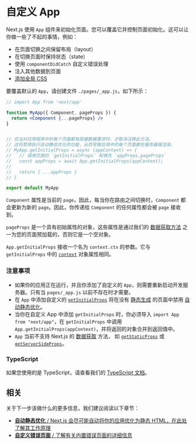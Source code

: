 # 自定义 App

Next.js 使用 `App` 组件来初始化页面。您可以覆盖它并控制页面初始化。这可以让你做一些了不起的事情，例如：

- 在页面切换之间保留布局（layout）
- 在切换页面时保持状态（state）
- 使用 `componentDidCatch` 自定义错误处理
- 注入其他数据到页面
- [添加全局 CSS](/docs/basic-features/built-in-css-support#adding-a-global-stylesheet)

要覆盖默认的 `App`，请创建文件 `./pages/_app.js`，如下所示：
```jsx
// import App from 'next/app'

function MyApp({ Component, pageProps }) {
  return <Component {...pageProps} />
}


// 仅当对应用程序中的每个页面都有阻塞数据要求时，才取消注释此方法。
// 这将禁用执行自动静态优化的功能，从而导致应用中的每个页面都在服务器端渲染。
// MyApp.getInitialProps = async (appContext) => {
//   // 调用页面的 `getInitialProps` 和填充 `appProps.pageProps`
//   const appProps = await App.getInitialProps(appContext);
//
//   return { ...appProps }
// }

export default MyApp
```

`Component` 属性是当前的 `page`，因此，每当你在路由之间切换时，`Component` 都会更新为新的 `page`。因此，你传递给 `Component` 的任何属性都会被 `page` 接收到。

`pageProps` 是一个具有初始属性的对象，这些属性是通过我们的 [数据获取方法](/docs/basic-features/data-fetching/overview) 之一为您的页面预加载的，否则它是一个空对象。

`App.getInitialProps` 接收一个名为 `context.ctx` 的参数。它与 `getInitialProps` 中的 [`context`](/docs/api-reference/data-fetching/get-initial-props#context-object) 对象属性相同。

### 注意事项

- 如果你的应用正在运行，并且你添加了自定义的 `App`，则需要重新启动开发服务器。只有当 `pages/_app.js` 以前不存在时才需要。
- 在 `App` 中添加自定义的 [`getInitialProps`](/docs/api-reference/data-fetching/get-initial-props) 将在没有 [静态生成](/docs/basic-features/data-fetching/get-static-props) 的页面中禁用 [自动静态优化](/docs/advanced-features/automatic-static-optimization)。
- 当你在自定义 App 中添加 `getInitialProps` 时，你必须导入 `import App from "next/app"`，在 `getInitialProps` 中调用 `App.getInitialProps(appContext)`，并将返回的对象合并到返回值中。
- `App` 当前不支持 Next.js 的 [数据获取](/docs/basic-features/data-fetching/overview) 方法， 如 [`getStaticProps`](/docs/basic-features/data-fetching/get-static-props) 或 [`getServerSideProps`](/docs/basic-features/data-fetching/get-server-side-props)。

### TypeScript

如果您使用的是 TypeScript，请查看我们的 [TypeScript 文档](/docs/basic-features/typescript#custom-app)。

## 相关

关于下一步该做什么的更多信息，我们建议阅读以下章节：

- [**自动静态优化** / Next.js 会尽可能自动将你的应用优化为静态 HTML，在此处了解其工作原理](/docs/advanced-features/automatic-static-optimization)
- [**自定义错误页面** / 了解有关内置错误页面的详细信息](/docs/advanced-features/custom-error-page)
